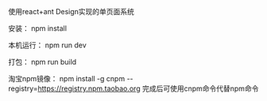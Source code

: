 使用react+ant Design实现的单页面系统

安装：
npm install

本机运行：
npm run dev

打包：
npm run build

淘宝npm镜像：
npm install -g cnpm --registry=https://registry.npm.taobao.org
完成后可使用cnpm命令代替npm命令
